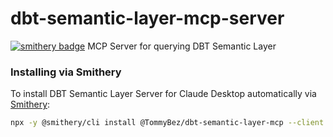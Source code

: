 # dbt-semantic-layer-mcp-server
[![smithery badge](https://smithery.ai/badge/@TommyBez/dbt-semantic-layer-mcp)](https://smithery.ai/server/@TommyBez/dbt-semantic-layer-mcp)
MCP Server for querying DBT Semantic Layer

### Installing via Smithery

To install DBT Semantic Layer Server for Claude Desktop automatically via [Smithery](https://smithery.ai/server/@TommyBez/dbt-semantic-layer-mcp):

```bash
npx -y @smithery/cli install @TommyBez/dbt-semantic-layer-mcp --client claude
```
